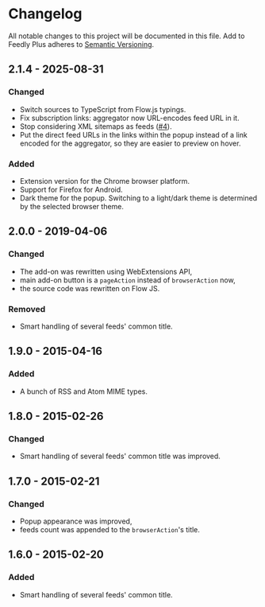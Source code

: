 # Changelog

All notable changes to this project will be documented in this file.
Add to Feedly Plus adheres to [Semantic Versioning](https://semver.org/spec/v2.0.0.html).

## 2.1.4 - 2025-08-31

### Changed

- Switch sources to TypeScript from Flow.js typings.
- Fix subscription links: aggregator now URL-encodes feed URL in it.
- Stop considering XML sitemaps as feeds ([#4](https://github.com/quasiyoke/add-to-feedly-plus/issues/4)).
- Put the direct feed URLs in the links within the popup instead of a link encoded for the aggregator, so they are easier to preview on hover.

### Added

- Extension version for the Chrome browser platform.
- Support for Firefox for Android.
- Dark theme for the popup. Switching to a light/dark theme is determined by the selected browser theme.

## 2.0.0 - 2019-04-06

### Changed

- The add-on was rewritten using WebExtensions API,
- main add-on button is a `pageAction` instead of `browserAction` now,
- the source code was rewritten on Flow JS.

### Removed

- Smart handling of several feeds' common title.

## 1.9.0 - 2015-04-16

### Added

- A bunch of RSS and Atom MIME types.

## 1.8.0 - 2015-02-26

### Changed

- Smart handling of several feeds' common title was improved.

## 1.7.0 - 2015-02-21

### Changed

- Popup appearance was improved,
- feeds count was appended to the `browserAction`'s title.

## 1.6.0 - 2015-02-20

### Added

- Smart handling of several feeds' common title.
